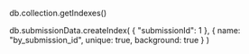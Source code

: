 

db.collection.getIndexes()


db.submissionData.createIndex(
  {
      "submissionId": 1
  },
  {
  	  name: "by_submission_id",
      unique: true,
      background: true
  }
)

